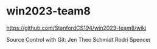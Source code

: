 # win2023-team8

https://github.com/StanfordCS194/win2023-team8/wiki

Source Control with Git:
Jen
Theo Schmidt
Rodri
Spencer
